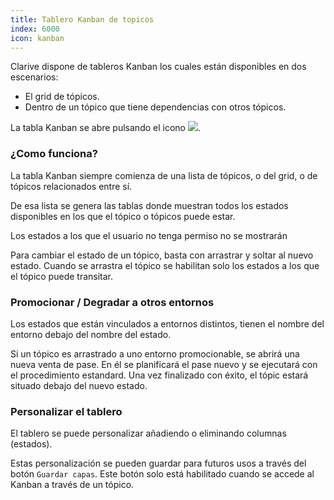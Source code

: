 ```yaml
---
title: Tablero Kanban de topicos
index: 6000
icon: kanban
---
```


Clarive dispone de tableros Kanban los cuales están disponibles en dos escenarios:

- El grid de tópicos.
- Dentro de un tópico que tiene dependencias con otros tópicos.

La tabla Kanban se abre pulsando el icono <img src="/static/images/icons/kanban.svg" />.

### ¿Como funciona?

La tabla Kanban siempre comienza de una lista de tópicos, o del grid, o de tópicos
relacionados entre sí.

De esa lista se genera las tablas donde muestran todos los estados disponibles en los
que el tópico o tópicos puede estar.

Los estados a los que el usuario no tenga permiso no se mostrarán

Para cambiar el estado de un tópico, basta con arrastrar y soltar al nuevo estado.
Cuando se arrastra el tópico se habilitan solo los estados a los que el tópico puede transitar.

### Promocionar / Degradar a otros entornos

Los estados que están vinculados a entornos distintos, tienen el nombre del entorno debajo
del nombre del estado.

Si un tópico es arrastrado a uno entorno promocionable, se abrirá una nueva venta de pase.
En él se planificará el pase nuevo y se ejecutará con el procedimiento estandard. Una vez
finalizado con éxito, el tópic estará situado debajo del nuevo estado.

### Personalizar el tablero

El tablero se puede personalizar añadiendo o eliminando columnas (estados).

Estas personalización se pueden guardar para futuros usos a través del botón `Guardar capas`.
Este botón solo está habilitado cuando se accede al Kanban a través de un tópico.